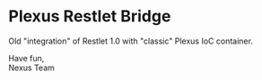 Plexus Restlet Bridge
=====================

Old "integration" of Restlet 1.0 with "classic" Plexus IoC container.


Have fun,  
Nexus Team